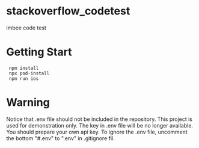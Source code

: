 # stackoverflow_codetest
 imbee code test
 
 # Getting Start
     npm install
     npx pod-install
     npm run ios

# Warning
Notice that .env file should not be included in the repository. This project is used for demonstration only. The key in .env file will be no longer available. You should prepare your own api key. To ignore the .env file, uncomment the bottom "#.env" to ".env" in .gitignore fil.

